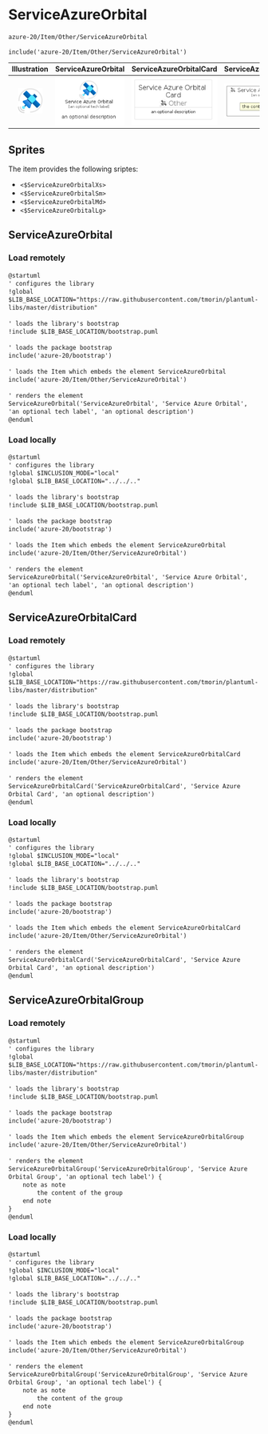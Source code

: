 # ServiceAzureOrbital


```text
azure-20/Item/Other/ServiceAzureOrbital
```

```text
include('azure-20/Item/Other/ServiceAzureOrbital')
```



| Illustration | ServiceAzureOrbital | ServiceAzureOrbitalCard | ServiceAzureOrbitalGroup |
| :---: | :---: | :---: | :---: |
| ![illustration for Illustration](../../../azure-20/Item/Other/ServiceAzureOrbital.png) | ![illustration for ServiceAzureOrbital](../../../azure-20/Item/Other/ServiceAzureOrbital.Local.png) | ![illustration for ServiceAzureOrbitalCard](../../../azure-20/Item/Other/ServiceAzureOrbitalCard.Local.png) | ![illustration for ServiceAzureOrbitalGroup](../../../azure-20/Item/Other/ServiceAzureOrbitalGroup.Local.png) |



## Sprites
The item provides the following sriptes:

- `<$ServiceAzureOrbitalXs>`
- `<$ServiceAzureOrbitalSm>`
- `<$ServiceAzureOrbitalMd>`
- `<$ServiceAzureOrbitalLg>`





## ServiceAzureOrbital

### Load remotely
```plantuml
@startuml
' configures the library
!global $LIB_BASE_LOCATION="https://raw.githubusercontent.com/tmorin/plantuml-libs/master/distribution"

' loads the library's bootstrap
!include $LIB_BASE_LOCATION/bootstrap.puml

' loads the package bootstrap
include('azure-20/bootstrap')

' loads the Item which embeds the element ServiceAzureOrbital
include('azure-20/Item/Other/ServiceAzureOrbital')

' renders the element
ServiceAzureOrbital('ServiceAzureOrbital', 'Service Azure Orbital', 'an optional tech label', 'an optional description')
@enduml
```

### Load locally
```plantuml
@startuml
' configures the library
!global $INCLUSION_MODE="local"
!global $LIB_BASE_LOCATION="../../.."

' loads the library's bootstrap
!include $LIB_BASE_LOCATION/bootstrap.puml

' loads the package bootstrap
include('azure-20/bootstrap')

' loads the Item which embeds the element ServiceAzureOrbital
include('azure-20/Item/Other/ServiceAzureOrbital')

' renders the element
ServiceAzureOrbital('ServiceAzureOrbital', 'Service Azure Orbital', 'an optional tech label', 'an optional description')
@enduml
```

## ServiceAzureOrbitalCard

### Load remotely
```plantuml
@startuml
' configures the library
!global $LIB_BASE_LOCATION="https://raw.githubusercontent.com/tmorin/plantuml-libs/master/distribution"

' loads the library's bootstrap
!include $LIB_BASE_LOCATION/bootstrap.puml

' loads the package bootstrap
include('azure-20/bootstrap')

' loads the Item which embeds the element ServiceAzureOrbitalCard
include('azure-20/Item/Other/ServiceAzureOrbital')

' renders the element
ServiceAzureOrbitalCard('ServiceAzureOrbitalCard', 'Service Azure Orbital Card', 'an optional description')
@enduml
```

### Load locally
```plantuml
@startuml
' configures the library
!global $INCLUSION_MODE="local"
!global $LIB_BASE_LOCATION="../../.."

' loads the library's bootstrap
!include $LIB_BASE_LOCATION/bootstrap.puml

' loads the package bootstrap
include('azure-20/bootstrap')

' loads the Item which embeds the element ServiceAzureOrbitalCard
include('azure-20/Item/Other/ServiceAzureOrbital')

' renders the element
ServiceAzureOrbitalCard('ServiceAzureOrbitalCard', 'Service Azure Orbital Card', 'an optional description')
@enduml
```

## ServiceAzureOrbitalGroup

### Load remotely
```plantuml
@startuml
' configures the library
!global $LIB_BASE_LOCATION="https://raw.githubusercontent.com/tmorin/plantuml-libs/master/distribution"

' loads the library's bootstrap
!include $LIB_BASE_LOCATION/bootstrap.puml

' loads the package bootstrap
include('azure-20/bootstrap')

' loads the Item which embeds the element ServiceAzureOrbitalGroup
include('azure-20/Item/Other/ServiceAzureOrbital')

' renders the element
ServiceAzureOrbitalGroup('ServiceAzureOrbitalGroup', 'Service Azure Orbital Group', 'an optional tech label') {
    note as note
        the content of the group
    end note
}
@enduml
```

### Load locally
```plantuml
@startuml
' configures the library
!global $INCLUSION_MODE="local"
!global $LIB_BASE_LOCATION="../../.."

' loads the library's bootstrap
!include $LIB_BASE_LOCATION/bootstrap.puml

' loads the package bootstrap
include('azure-20/bootstrap')

' loads the Item which embeds the element ServiceAzureOrbitalGroup
include('azure-20/Item/Other/ServiceAzureOrbital')

' renders the element
ServiceAzureOrbitalGroup('ServiceAzureOrbitalGroup', 'Service Azure Orbital Group', 'an optional tech label') {
    note as note
        the content of the group
    end note
}
@enduml
```

